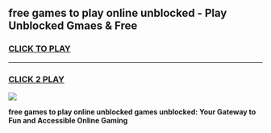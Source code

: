 
## free games to play online unblocked - Play Unblocked Gmaes & Free
<h3>
<a href="https://premium.freeplayer.one?title=free_games_to_play_online_unblocked&ref=20F">CLICK TO PLAY</a></h3>
<hr>

<h3>
<a href="https://premium.freeplayer.one?title=free_games_to_play_online_unblocked&ref=20F">CLICK 2 PLAY</a>
  
</h3>

<a href="https://premium.freeplayer.one?title=free_games_to_play_online_unblocked&ref=20F/"><img src="https://clearcache.store/games.png"></a>


**free games to play online unblocked games unblocked: Your Gateway to Fun and Accessible Online Gaming**
